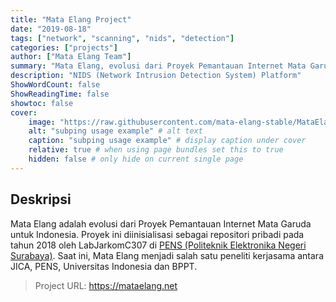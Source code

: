 ```yaml
---
title: "Mata Elang Project"
date: "2019-08-18"
tags: ["network", "scanning", "nids", "detection"]
categories: ["projects"]
author: ["Mata Elang Team"]
summary: "Mata Elang, evolusi dari Proyek Pemantauan Internet Mata Garuda, dimulai pada tahun 2018 di PENS. Sekarang merupakan upaya kolaboratif dengan JICA, Universitas Indonesia, dan BPPT, yang bertujuan untuk memajukan kemampuan pemantauan internet di Indonesia."
description: "NIDS (Network Intrusion Detection System) Platform"
ShowWordCount: false
ShowReadingTime: false
showtoc: false
cover:
    image: "https://raw.githubusercontent.com/mata-elang-stable/MataElang-Platform/master/assets/images/image2.png"
    alt: "subping usage example" # alt text
    caption: "subping usage example" # display caption under cover
    relative: true # when using page bundles set this to true
    hidden: false # only hide on current single page
---
```


## Deskripsi
Mata Elang adalah evolusi dari Proyek Pemantauan Internet Mata Garuda untuk Indonesia. Proyek ini diinisialisasi sebagai repositori pribadi pada tahun 2018 oleh LabJarkomC307 di [PENS (Politeknik Elektronika Negeri Surabaya)](https://pens.ac.id). Saat ini, Mata Elang menjadi salah satu peneliti kerjasama antara JICA, PENS, Universitas Indonesia dan BPPT.

> Project URL: https://mataelang.net

